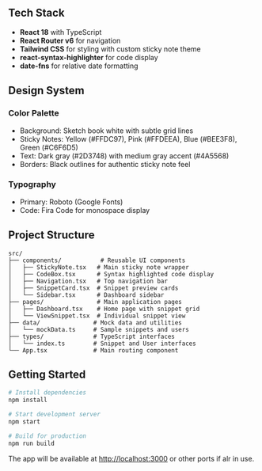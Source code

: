## Tech Stack

- **React 18** with TypeScript
- **React Router v6** for navigation
- **Tailwind CSS** for styling with custom sticky note theme
- **react-syntax-highlighter** for code display
- **date-fns** for relative date formatting

## Design System

### Color Palette
- Background: Sketch book white with subtle grid lines
- Sticky Notes: Yellow (#FFDC97), Pink (#FFDEEA), Blue (#BEE3F8), Green (#C6F6D5)
- Text: Dark gray (#2D3748) with medium gray accent (#4A5568)
- Borders: Black outlines for authentic sticky note feel

### Typography
- Primary: Roboto (Google Fonts)
- Code: Fira Code for monospace display

## Project Structure

```
src/
├── components/           # Reusable UI components
│   ├── StickyNote.tsx   # Main sticky note wrapper
│   ├── CodeBox.tsx      # Syntax highlighted code display
│   ├── Navigation.tsx   # Top navigation bar
│   ├── SnippetCard.tsx  # Snippet preview cards
│   └── Sidebar.tsx      # Dashboard sidebar
├── pages/               # Main application pages
│   ├── Dashboard.tsx    # Home page with snippet grid
│   └── ViewSnippet.tsx  # Individual snippet view
├── data/               # Mock data and utilities
│   └── mockData.ts     # Sample snippets and users
├── types/              # TypeScript interfaces
│   └── index.ts        # Snippet and User interfaces
└── App.tsx             # Main routing component
```

## Getting Started

```bash
# Install dependencies
npm install

# Start development server
npm start

# Build for production
npm run build
```

The app will be available at [http://localhost:3000](http://localhost:3000) or other ports if alr in use.

